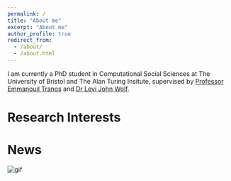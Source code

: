 ```yaml
---
permalink: /
title: "About me"
excerpt: "About me"
author_profile: true
redirect_from: 
  - /about/
  - /about.html
---
```


I am currently a PhD student in Computational Social Sciences at The University of Bristol and The Alan Turing Insitute, supervised by [Professor Emmanouil Tranos](https://www.bristol.ac.uk/people/person/Emmanouil-Tranos-b26cd054-b65e-438c-9a73-43d0ef833f8d/) and [Dr Levi John Wolf](https://www.bristol.ac.uk/people/person/Levi-Wolf-6fd84b18-4172-4b27-aac9-55092de68fdc/). 

Research Interests
======

News
======

![gif](https://media.tenor.com/C-qhIiM38ooAAAAC/simpsons-homer.gif)
